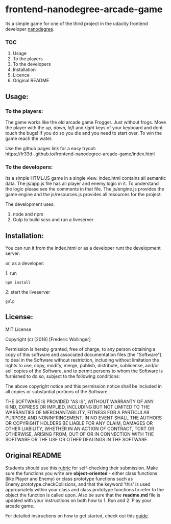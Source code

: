 # frontend-nanodegree-arcade-game

Its a simple game for one of the third project in the udacity frontend developer [nanodegree](https://de.udacity.com/course/front-end-web-developer-nanodegree--nd001).

### TOC
1. Usage
  1. To the players
  2. To the developers
1. Installation
2. Licence
3. Original README

## Usage:
### To the players:

The game works like the old arcade game Frogger. Just without frogs.
Move the player with the _up, down, left_ and _right_ keys of your keyboard and dont touch the bugs! If you do so you die and you need to start over. To win the game reach the water.

Use the github pages link for a easy tryout: https://fr33d-.github.io/frontend-nanodegree-arcade-game/index.html


### To the developers:
Its a simple HTML/JS game in a single view. index.html contains all semantic data. The js/app.js file has all player and enemy logic in it. To understand the logic please see the comments in that file. The js/engine.js provides the game engine and the js/resources.js provides all resources for the project.

The development uses:
1. node and npm
2. Gulp to build scss and run a liveserver

## Installation:
You can run it from the index.html or as a developer runt the development server:

or, as a developer:

1: run
```shell
npm install
```
2: start the liveserver
```shell
gulp
```

## License:
MIT License

Copyright (c) [2018] [Frederic Wollinger]

Permission is hereby granted, free of charge, to any person obtaining a copy
of this software and associated documentation files (the "Software"), to deal
in the Software without restriction, including without limitation the rights
to use, copy, modify, merge, publish, distribute, sublicense, and/or sell
copies of the Software, and to permit persons to whom the Software is
furnished to do so, subject to the following conditions:

The above copyright notice and this permission notice shall be included in all
copies or substantial portions of the Software.

THE SOFTWARE IS PROVIDED "AS IS", WITHOUT WARRANTY OF ANY KIND, EXPRESS OR
IMPLIED, INCLUDING BUT NOT LIMITED TO THE WARRANTIES OF MERCHANTABILITY,
FITNESS FOR A PARTICULAR PURPOSE AND NONINFRINGEMENT. IN NO EVENT SHALL THE
AUTHORS OR COPYRIGHT HOLDERS BE LIABLE FOR ANY CLAIM, DAMAGES OR OTHER
LIABILITY, WHETHER IN AN ACTION OF CONTRACT, TORT OR OTHERWISE, ARISING FROM,
OUT OF OR IN CONNECTION WITH THE SOFTWARE OR THE USE OR OTHER DEALINGS IN THE
SOFTWARE.

## Original README

Students should use this [rubric](https://review.udacity.com/#!/projects/2696458597/rubric) for self-checking their submission. Make sure the functions you write are **object-oriented** - either class functions (like Player and Enemy) or class prototype functions such as Enemy.prototype.checkCollisions, and that the keyword 'this' is used appropriately within your class and class prototype functions to refer to the object the function is called upon. Also be sure that the **readme.md** file is updated with your instructions on both how to 1. Run and 2. Play your arcade game.

For detailed instructions on how to get started, check out this [guide](https://docs.google.com/document/d/1v01aScPjSWCCWQLIpFqvg3-vXLH2e8_SZQKC8jNO0Dc/pub?embedded=true).

